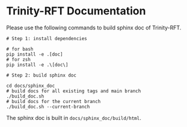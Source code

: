 # Trinity-RFT Documentation

Please use the following commands to build sphinx doc of Trinity-RFT.

```shell
# Step 1: install dependencies

# for bash
pip install -e .[doc]
# for zsh
pip install -e .\[doc\]

# Step 2: build sphinx doc

cd docs/sphinx_doc
# build docs for all existing tags and main branch
./build_doc.sh
# build docs for the current branch
./build_doc.sh --current-branch
```

The sphinx doc is built in `docs/sphinx_doc/build/html`.
